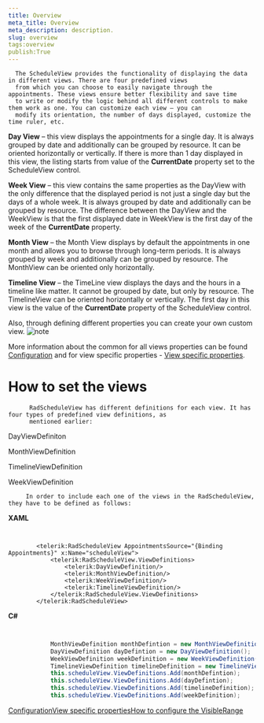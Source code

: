 ```yaml
---
title: Overview
meta_title: Overview
meta_description: description.
slug: overview
tags:overview
publish:True
---
```




      The ScheduleView provides the functionality of displaying the data in different views. There are four predefined views 
      from which you can choose to easily navigate through the appointments. These views ensure better flexibility and save time 
      to write or modify the logic behind all different controls to make them work as one. You can customize each view – you can 
      modify its orientation, the number of days displayed, customize the time ruler, etc.
      

__Day View__ – this view displays the appointments for a single day. It is always grouped by date and 
  			additionally can be grouped by resource. It can be oriented horizontally or vertically. If there is more than 1 day displayed 
  			in this view, the listing starts from value of the __CurrentDate__ property set to the ScheduleView control.
  			

__Week View__ – this view contains the same properties as the DayView with the only difference 
  			that the displayed period is not just a single day but the days of a whole week. It is always grouped by date 
  			and additionally can be grouped by resource. The difference between the DayView and the WeekView is that the first 
  			displayed date in WeekView is the first day of the week of the __CurrentDate__ property.
  			

__Month View__ – the Month View displays by default the appointments in one month and allows you to browse 
  			through long-term periods. It is always grouped by week and additionally can be grouped by resource. The MonthView can be 
  			oriented only horizontally.
  			

__Timeline View__ – the TimeLine view displays the days and the hours in a 
  			timeline like matter. It cannot be grouped by date, but only by resource. The TimelineView can be oriented horizontally 
  			or vertically. The first day in this view is the value of the __CurrentDate__ property of the ScheduleView control.
      

Also, through defining different properties you can create your own custom view.
    ![note](note.jpg)
    	

More information about the common for all views properties can be found 
      	[Configuration]({{slug:configuration}}) and for view specific properties - 
      	[View specific properties]({{slug:view-specific-properties}}).

# How to set the views


          RadScheduleView has different definitions for each view. It has four types of predefined view definitions, as
          mentioned earlier:
        

DayViewDefiniton

MonthViewDefinition

TimelineViewDefinition

WeekViewDefinition


         In order to include each one of the views in the RadScheduleView, they have to be defined as follows:
        


 __XAML__
    

```XAML


        <telerik:RadScheduleView AppointmentsSource="{Binding Appointments}" x:Name="scheduleView">
            <telerik:RadScheduleView.ViewDefinitions>
                <telerik:DayViewDefinition/>
                <telerik:MonthViewDefinition/>
                <telerik:WeekViewDefinition/>
                <telerik:TimelineViewDefinition/>
            </telerik:RadScheduleView.ViewDefinitions>
        </telerik:RadScheduleView>

```




 __C#__
    

```C#


            MonthViewDefinition monthDefintion = new MonthViewDefinition();
            DayViewDefinition dayDefintion = new DayViewDefinition();
            WeekViewDefinition weekDefinition = new WeekViewDefinition();
            TimelineViewDefinition timelineDefinition = new TimelineViewDefinition();
            this.scheduleView.ViewDefinitions.Add(monthDefintion);
            this.scheduleView.ViewDefinitions.Add(dayDefintion);
            this.scheduleView.ViewDefinitions.Add(timelineDefinition);
            this.scheduleView.ViewDefinitions.Add(weekDefinition);


```

[Configuration]({{slug:configuration}})[View specific properties]({{slug:view-specific-properties}})[How to configure the VisibleRange]({{slug:how-to-configure-the-visiblerange}})
